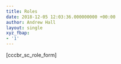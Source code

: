 ```yaml
---
title: Roles
date: 2018-12-05 12:03:36.000000000 +00:00
author: Andrew Hall
layout: single
xyz_fbap:
- '1'
---
```

[cccbr\_sc\_role_form]
